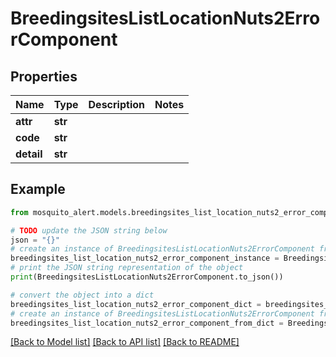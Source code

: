 # BreedingsitesListLocationNuts2ErrorComponent


## Properties

Name | Type | Description | Notes
------------ | ------------- | ------------- | -------------
**attr** | **str** |  | 
**code** | **str** |  | 
**detail** | **str** |  | 

## Example

```python
from mosquito_alert.models.breedingsites_list_location_nuts2_error_component import BreedingsitesListLocationNuts2ErrorComponent

# TODO update the JSON string below
json = "{}"
# create an instance of BreedingsitesListLocationNuts2ErrorComponent from a JSON string
breedingsites_list_location_nuts2_error_component_instance = BreedingsitesListLocationNuts2ErrorComponent.from_json(json)
# print the JSON string representation of the object
print(BreedingsitesListLocationNuts2ErrorComponent.to_json())

# convert the object into a dict
breedingsites_list_location_nuts2_error_component_dict = breedingsites_list_location_nuts2_error_component_instance.to_dict()
# create an instance of BreedingsitesListLocationNuts2ErrorComponent from a dict
breedingsites_list_location_nuts2_error_component_from_dict = BreedingsitesListLocationNuts2ErrorComponent.from_dict(breedingsites_list_location_nuts2_error_component_dict)
```
[[Back to Model list]](../README.md#documentation-for-models) [[Back to API list]](../README.md#documentation-for-api-endpoints) [[Back to README]](../README.md)


